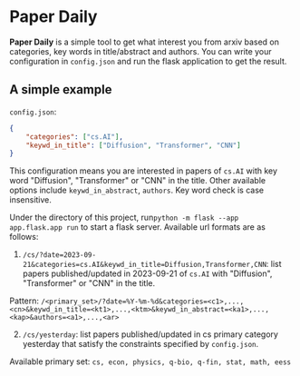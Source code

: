 # Paper Daily

**Paper Daily** is a simple tool to get what interest you from arxiv based on categories, key words in title/abstract and authors. You can write your configuration in `config.json` and run the flask application to get the result.

## A simple example
`config.json`:
```json
{
    "categories": ["cs.AI"],
    "keywd_in_title": ["Diffusion", "Transformer", "CNN"]
}
```

This configuration means you are interested in papers of `cs.AI` with key word "Diffusion", "Transformer" or "CNN" in the title. Other available options include `keywd_in_abstract`, `authors`. Key word check is case insensitive.

Under the directory of this project, run`python -m flask --app app.flask.app run` to start a flask server. Available url formats are as follows:

1. `/cs/?date=2023-09-21&categories=cs.AI&keywd_in_title=Diffusion,Transformer,CNN`: list papers published/updated in 2023-09-21 of `cs.AI` with "Diffusion", "Transformer" or "CNN" in the title.

Pattern: `/<primary_set>/?date=%Y-%m-%d&categories=<c1>,...,<cn>&keywd_in_title=<kt1>,...,<ktm>&keywd_in_abstract=<ka1>,...,<kap>&authors=<a1>,...,<ar>`

2. `/cs/yesterday`: list papers published/updated in cs primary category yesterday that satisfy the constraints specified by `config.json`.

Available primary set: `cs, econ, physics, q-bio, q-fin, stat, math, eess`